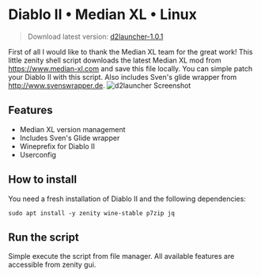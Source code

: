 # Diablo II • Median XL • Linux
> Download latest version: [d2launcher-1.0.1](https://github.com/murkl/d2launcher/releases/download/1.0.1/d2launcher-1.0.1.tar.gz)

First of all I would like to thank the Median XL team for the great work! This little zenity shell script downloads the latest Median XL mod from https://www.median-xl.com and save this file locally. You can simple patch your Diablo II with this script. Also includes Sven's glide wrapper from http://www.svenswrapper.de.
![d2launcher Screenshot](https://raw.githubusercontent.com/murkl/d2launcher/master/data/screenshot.png)

## Features
* Median XL version management
* Includes Sven's Glide wrapper
* Wineprefix for Diablo II
* Userconfig

## How to install
You need a fresh installation of Diablo II and the following dependencies:
```
sudo apt install -y zenity wine-stable p7zip jq
```
## Run the script
Simple execute the script from file manager. All available features are accessible from zenity gui.
